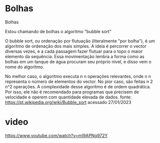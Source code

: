 # Bolhas
Bolhas

Estou chamando de bolhas o algoritmo "bubble sort"

O bubble sort, ou ordenação por flutuação (literalmente "por bolha"), é um algoritmo de ordenação dos mais simples. A ideia é percorrer o vector diversas vezes, e a cada passagem fazer flutuar para o topo o maior elemento da sequência. Essa movimentação lembra a forma como as bolhas em um tanque de água procuram seu próprio nível, e disso vem o nome do algoritmo.

No melhor caso, o algoritmo executa n n operações relevantes, onde n n representa o número de elementos do vector. No pior caso, são feitas n 2 n^2 operações. A complexidade desse algoritmo é de ordem quadrática. Por isso, ele não é recomendado para programas que precisem de velocidade e operem com quantidade elevada de dados.
fonte: https://pt.wikipedia.org/wiki/Bubble_sort acessado 27/01/2023

# video
https://www.youtube.com/watch?v=mI9APNg972Y
